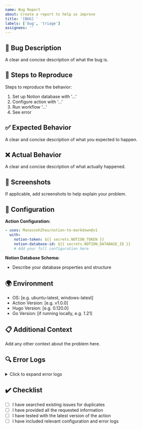 ```yaml
---
name: Bug Report
about: Create a report to help us improve
title: '[BUG] '
labels: ['bug', 'triage']
assignees: ''
---
```


## 🐛 Bug Description

A clear and concise description of what the bug is.

## 🔄 Steps to Reproduce

Steps to reproduce the behavior:

1. Set up Notion database with '...'
2. Configure action with '...'
3. Run workflow '...'
4. See error

## ✅ Expected Behavior

A clear and concise description of what you expected to happen.

## ❌ Actual Behavior

A clear and concise description of what actually happened.

## 📸 Screenshots

If applicable, add screenshots to help explain your problem.

## 🔧 Configuration

**Action Configuration:**
```yaml
- uses: ManassehZhou/notion-to-markdown@v1
  with:
    notion-token: ${{ secrets.NOTION_TOKEN }}
    notion-database-id: ${{ secrets.NOTION_DATABASE_ID }}
    # Add your full configuration here
```

**Notion Database Schema:**
- Describe your database properties and structure

## 🌍 Environment

- OS: [e.g. ubuntu-latest, windows-latest]
- Action Version: [e.g. v1.0.0]
- Hugo Version: [e.g. 0.120.0]
- Go Version: [if running locally, e.g. 1.21]

## 📋 Additional Context

Add any other context about the problem here.

## 🔍 Error Logs

<details>
<summary>Click to expand error logs</summary>

```
Paste your error logs here
```

</details>

## ✔️ Checklist

- [ ] I have searched existing issues for duplicates
- [ ] I have provided all the requested information
- [ ] I have tested with the latest version of the action
- [ ] I have included relevant configuration and error logs